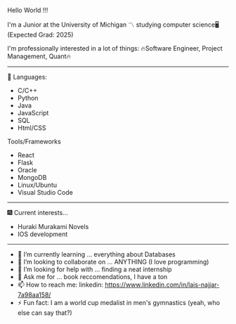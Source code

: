 Hello World !!! 

I'm a Junior at the University of Michigan 〽️ studying computer science🖥️ (Expected Grad: 2025)

I'm professionally interested in a lot of things:
🔥Software Engineer, Project Management, Quant🔥

-------------------------------------------------------------------------------------------------------------------------------------------
🥅 Languages:
- C/C++
- Python
- Java
- JavaScript
- SQL
- Html/CSS

Tools/Frameworks
- React
- Flask
- Oracle
- MongoDB
- Linux/Ubuntu
- Visual Studio Code
-------------------------------------------------------------------------------------------------------------------------------------------
🎆 Current interests...
- Huraki Murakami Novels 
- IOS development
-------------------------------------------------------------------------------------------------------------------------------------------
- 🌱 I’m currently learning ... everything about Databases
- 👯 I’m looking to collaborate on ... ANYTHING (I love programming)
- 🤔 I’m looking for help with ... finding a neat internship
- 💬 Ask me for ... book reccomendations, I have a ton
- 📫 How to reach me: linkedin: https://www.linkedin.com/in/lais-najjar-7a98aa158/ 
- ⚡ Fun fact: I am a world cup medalist in men's gymnastics (yeah, who else can say that?)

